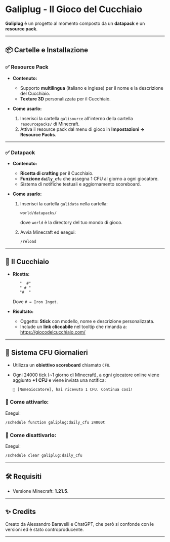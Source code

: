 
# Galiplug - Il Gioco del Cucchiaio

**Galiplug** è un progetto al momento composto da un **datapack** e un **resource pack**.

---

## 📦 Cartelle e Installazione

### ✅ Resource Pack

- **Contenuto:**  
  - Supporto **multilingua** (italiano e inglese) per il nome e la descrizione del Cucchiaio.
  - **Texture 3D** personalizzata per il Cucchiaio.

- **Come usarlo:**
  1. Inserisci la cartella `galisource` all'interno della cartella `resourcepacks/` di Minecraft.
  2. Attiva il resource pack dal menu di gioco in **Impostazioni → Resource Packs**.

---

### ✅ Datapack

- **Contenuto:**
  - **Ricetta di crafting** per il Cucchiaio.
  - **Funzione `daily_cfu`** che assegna 1 CFU al giorno a ogni giocatore.
  - Sistema di notifiche testuali e aggiornamento scoreboard.

- **Come usarlo:**
  1. Inserisci la cartella `galidata` nella cartella:
     ```
     world/datapacks/
     ```
     dove `world` è la directory del tuo mondo di gioco.

  2. Avvia Minecraft ed esegui:
     ```
     /reload
     ```

---

## 🥄 Il Cucchiaio

- **Ricetta:**
  ```text
     "  #"
     " # "
     "#  "
  ```
  Dove `# = Iron Ingot`.

- **Risultato:**
  - Oggetto: **Stick** con modello, nome e descrizione personalizzata.
  - Include un **link cliccabile** nel tooltip che rimanda a:  
    https://giocodelcucchiaio.com/

---

## 🧠 Sistema CFU Giornalieri

- Utilizza un **obiettivo scoreboard** chiamato `CFU`.
- Ogni 24000 tick (~1 giorno di Minecraft), a ogni giocatore online viene aggiunto **+1 CFU** e viene inviata una notifica:

  ```
  📘 [NomeGiocatore], hai ricevuto 1 CFU. Continua così!
  ```

### 📌 Come attivarlo:

Esegui:

```
/schedule function galiplug:daily_cfu 24000t
```

### 🛑 Come disattivarlo:

Esegui:

```
/schedule clear galiplug:daily_cfu
```

---

## 🛠 Requisiti

- Versione Minecraft: **1.21.5**.

---

## ✨ Credits

Creato da Alessandro Baravelli e ChatGPT, che però si confonde con le versioni ed è stato controproducente.

---